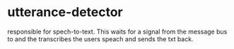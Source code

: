 # utterance-detector

responsible for spech-to-text. This waits for a signal from the message bus to and the transcribes the users speach and sends the txt back.
